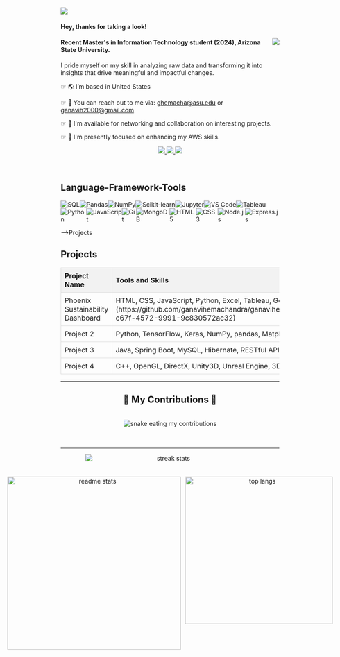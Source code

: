 <h1>
    <img src="https://readme-typing-svg.herokuapp.com/?font=Righteous&size=35&color=000000&center=false&vCenter=true&width=600&height=70&lines=Hi+There,+I'm+Ganavi+Hemachandra!" />
</h1>

<h4 align="left">Hey, thanks for taking a look!</h4>
<img style="float: right;" src="https://visitor-badge.laobi.icu/badge?page_id=ganavihemachandra.ganavihemachandra" />

<h4 align="left">Recent Master's in Information Technology student (2024), Arizona State University.</h4>

<p>I pride myself on my skill in analyzing raw data and transforming it into insights that drive meaningful and impactful changes.</p>

<div align="left">
    
☞ 🌎   I’m based in United States
 
☞ 📩   You can reach out to me via: ghemacha@asu.edu or ganavih2000@gmail.com

☞ 🛜   I'm available for networking and collaboration on interesting projects.

☞ 🧠   I'm presently focused on enhancing my AWS skills.
 
 </div>
 
<div align="center"> 
  <a href="mailto:ganavih2000@gmail.com">
    <img src="https://img.shields.io/badge/Gmail-333333?style=for-the-badge&logo=gmail&logoColor=red" />
  </a>
  <a href="https://www.linkedin.com/in/ganavi-hemachandra/" target="_blank">
    <img src="https://img.shields.io/badge/LinkedIn-0077B5?style=for-the-badge&logo=linkedin&logoColor=white" target="_blank" />
  </a>
  <a href="https://github.com/ganavihemachandra" target="_blank">
     <img src="https://img.shields.io/badge/Portfolio-FF5722?style=for-the-badge&logo=todoist&logoColor=white" target="_blank" /> <!-- sqlite, safari, google-chrome are other good icon options -->
  </a>
</div>
<br><br>

<div style="text-align: left;">
  <h2>Language-Framework-Tools</h2>
<div style="display: flex;">
    <img src="https://img.shields.io/badge/SQL-4479A1?style=flat-square&logo=mysql&logoColor=white" alt="SQL" size="150" />
    <img src="https://img.shields.io/badge/Pandas-150458?style=flat-square&logo=pandas&logoColor=white" alt="Pandas" size="150" />
    <img src="https://img.shields.io/badge/NumPy-013243?style=flat-square&logo=numpy&logoColor=white" alt="NumPy" size="150" />
    <img src="https://img.shields.io/badge/Scikit_learn-F7931E?style=flat-square&logo=scikit-learn&logoColor=white" alt="Scikit-learn" size="150" />
    <img src="https://img.shields.io/badge/Jupyter-F37626?style=flat-square&logo=jupyter&logoColor=white" alt="Jupyter" size="150" />
    <img src="https://img.shields.io/badge/VS_Code-007ACC?style=flat-square&logo=visual-studio-code&logoColor=white" alt="VS Code" size="150" />
    <img src="https://img.shields.io/badge/Tableau-E97627?style=flat-square&logo=tableau&logoColor=white" alt="Tableau" size="150" />
</div>

<div style="display: flex;">
    <img src="https://img.shields.io/badge/Python-3776AB?style=flat-square&logo=python&logoColor=white" alt="Python" size="150" />
    <img src="https://img.shields.io/badge/JavaScript-F7DF1E?style=flat-square&logo=javascript&logoColor=black" alt="JavaScript" size="150" />
    <img src="https://img.shields.io/badge/Git-F05032?style=flat-square&logo=git&logoColor=white" alt="Git" size="150" />
    <img src="https://img.shields.io/badge/MongoDB-47A248?style=flat-square&logo=mongodb&logoColor=white" alt="MongoDB" size="150" />
    <img src="https://img.shields.io/badge/HTML5-E34F26?style=flat-square&logo=html5&logoColor=white" alt="HTML5" size="150" />
    <img src="https://img.shields.io/badge/CSS3-1572B6?style=flat-square&logo=css3&logoColor=white" alt="CSS3" size="150" />
    <img src="https://img.shields.io/badge/Node.js-339933?style=flat-square&logo=node.js&logoColor=white" alt="Node.js" size="150" />
    <img src="https://img.shields.io/badge/Express.js-000000?style=flat-square&logo=express&logoColor=white" alt="Express.js" size="150" />
</div>

-->Projects
<!DOCTYPE html>
<html lang="en">
<head>
    <meta charset="UTF-8">
    <meta name="viewport" content="width=device-width, initial-scale=1.0">
    <title>Projects</title>
    <style>
        table {
            width: 100%;
            border-collapse: collapse;
        }
        th, td {
            border: 1px solid #dddddd;
            text-align: left;
            padding: 8px;
        }
        th {
            background-color: #f2f2f2;
        }
    </style>
</head>
<body>

<h2>Projects</h2>

<table>
    <tr>
        <th>Project Name</th>
        <th>Tools and Skills</th>
    </tr>
    <tr>
        <td>Phoenix Sustainability Dashboard</td>
        <td>HTML, CSS, JavaScript, Python, Excel, Tableau, Google DialogFlow![image](https://github.com/ganavihemachandra/ganavihemachandra/assets/85887828/b6f3ecb6-c67f-4572-9991-9c830572ac32)
</td>
    </tr>
    <tr>
        <td>Project 2</td>
        <td>Python, TensorFlow, Keras, NumPy, pandas, Matplotlib, Scikit-learn, Jupyter Notebook</td>
    </tr>
    <tr>
        <td>Project 3</td>
        <td>Java, Spring Boot, MySQL, Hibernate, RESTful APIs, JWT, Swagger UI, JUnit, Mockito</td>
    </tr>
    <tr>
        <td>Project 4</td>
        <td>C++, OpenGL, DirectX, Unity3D, Unreal Engine, 3D Modeling, Animation, Game Development</td>
    </tr>
</table>

</body>
</html>


<hr>
<div style="text-align: center;">
  <h2>🐍 My Contributions 🐍</h2>
  <br>
  <object data="https://raw.githubusercontent.com/ganavihemachandra/ganavihemachandra/main/github-metrics.svg" type="image/svg+xml">
    <img src="https://raw.githubusercontent.com/ganavihemachandra/ganavihemachandra/main/github-metrics.svg" alt="snake eating my contributions" />
  </object>
  <br><br><br>
</div>

<hr>




<div style="text-align: center;">
    <div style="margin: 0 auto; width: 390px;">
        <div style="text-align: center;">
            <img style="display: block; margin: auto;" src="https://github-readme-streak-stats.herokuapp.com/?user=ganavihemachandra&theme=react&border_radius=10" alt="streak stats"/>
        </div>
    </div>
    <br><br>
    <div style="display: flex; justify-content: center;">
        <img style="width: 400px; margin-right: 10px;" src="https://github-readme-stats.vercel.app/api?username=ganavihemachandra&count_private=true&show_icons=true&theme=react&rank_icon=github&border_radius=10" alt="readme stats" />
        <img style="width: 340px;" src="https://github-readme-stats.vercel.app/api/top-langs/?username=ganavihemachandra&hide=HTML&langs_count=8&layout=compact&theme=react&border_radius=10&size_weight=0.5&count_weight=0.5&exclude_repo=github-readme-stats" alt="top langs" />
    </div>
</div>





